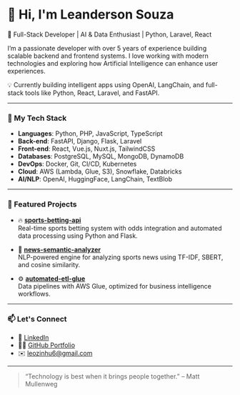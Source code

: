 # 👋 Hi, I'm Leanderson Souza

🚀 Full-Stack Developer | AI & Data Enthusiast | Python, Laravel, React

I’m a passionate developer with over 5 years of experience building scalable backend and frontend systems. I love working with modern technologies and exploring how Artificial Intelligence can enhance user experiences.

💡 Currently building intelligent apps using OpenAI, LangChain, and full-stack tools like Python, React, Laravel, and FastAPI.

---

### 🧠 My Tech Stack

- **Languages**: Python, PHP, JavaScript, TypeScript  
- **Back-end**: FastAPI, Django, Flask, Laravel  
- **Front-end**: React, Vue.js, Nuxt.js, TailwindCSS  
- **Databases**: PostgreSQL, MySQL, MongoDB, DynamoDB  
- **DevOps**: Docker, Git, CI/CD, Kubernetes  
- **Cloud**: AWS (Lambda, Glue, S3), Snowflake, Databricks  
- **AI/NLP**: OpenAI, HuggingFace, LangChain, TextBlob

---

### 📌 Featured Projects

- 🔥 **[sports-betting-api](https://github.com/leansouza/sports-betting-api)**  
  Real-time sports betting system with odds integration and automated data processing using Python and Flask.

- 🤖 **[news-semantic-analyzer](https://github.com/leansouza/news-semantic-analyzer)**  
  NLP-powered engine for analyzing sports news using TF-IDF, SBERT, and cosine similarity.

- ⚙️ **[automated-etl-glue](https://github.com/leansouza/automated-etl-glue)**  
  Data pipelines with AWS Glue, optimized for business intelligence workflows.

---

### 📫 Let's Connect

- 🔗 [LinkedIn](https://www.linkedin.com/in/leanderson-souza-63372459)
- 🧑‍💻 [GitHub Portfolio](https://github.com/leansouza)
- ✉️ leozinhu6@gmail.com

---

> “Technology is best when it brings people together.” – Matt Mullenweg
